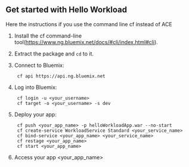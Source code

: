 Get started with Hello Workload
-----------------------------------

Here the instructions if you use the command line cf instead of ACE
1. Install the cf command-line tool(https://www.ng.bluemix.net/docs/#cli/index.html#cli).
2. Extract the package and `cd` to it.
3. Connect to Bluemix:

		cf api https://api.ng.bluemix.net

4. Log into Bluemix:

		cf login -u <your_username>
		cf target -o <your_username> -s dev
				
5. Deploy your app:

		cf push <your_app_name> -p helloWorkloadApp.war --no-start
		cf create-service WorkloadService Standard <your_service_name>
		cf bind-service <your_app_name> <your_service_name>
		cf restage <your_app_name>
		cf start <your_app_name>

6. Access your app <your_app_name>
